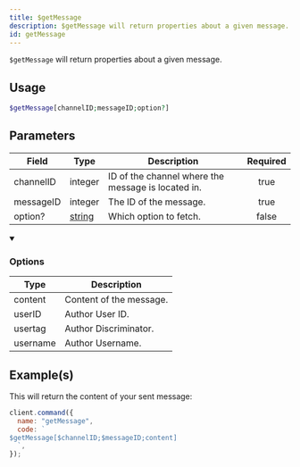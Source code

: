 ```yaml
---
title: $getMessage
description: $getMessage will return properties about a given message.
id: getMessage
---
```


`$getMessage` will return properties about a given message.

## Usage

```php
$getMessage[channelID;messageID;option?]
```

## Parameters

| Field     | Type                                                                                              | Description                                        | Required |
| --------- | ------------------------------------------------------------------------------------------------- | -------------------------------------------------- | :------: |
| channelID | integer                                                                                           | ID of the channel where the message is located in. |   true   |
| messageID | integer                                                                                           | The ID of the message.                             |   true   |
| option?   | [string](https://developer.mozilla.org/en-US/docs/Web/JavaScript/Reference/Global_Objects/String) | Which option to fetch.                             |  false   |

<details open>
  <summary><h3> Options </h3></summary>

| Type     | Description             |
| -------- | ----------------------- |
| content  | Content of the message. |
| userID   | Author User ID.         |
| usertag  | Author Discriminator.   |
| username | Author Username.        |

</details>

## Example(s)

This will return the content of your sent message:

```javascript
client.command({
  name: "getMessage",
  code: `
$getMessage[$channelID;$messageID;content]
  `,
});
```
